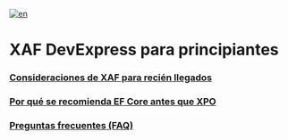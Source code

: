 
[![en](https://img.shields.io/badge/lang-en-red.svg)](https://github.com/jjcolumb/XAF-Considerations-for-Newcomers/blob/main/README.en.md)

# XAF DevExpress para principiantes

### [Consideraciones de XAF para recién llegados](https://github.com/jjcolumb/XAF-Docs-Spanish/blob/master/newcomers.es.md)
### [Por qué se recomienda EF Core antes que XPO]()
### [Preguntas frecuentes (FAQ)]()

